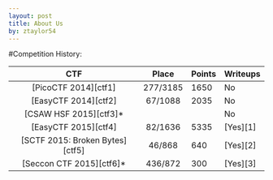 ```yaml
---
layout: post
title: About Us
by: ztaylor54
---
```

#Competition History:

|           CTF                   |   Place  | Points  | Writeups |
|:-------------------------------:|:--------:|---------|----------|
| [PicoCTF 2014][ctf1]            | 277/3185 |  1650   | No       |
| [EasyCTF 2014][ctf2]            | 67/1088  |  2035   | No       |
| [CSAW HSF 2015][ctf3]*          |          |         | No       |
| [EasyCTF 2015][ctf4]            | 82/1636  |  5335   | [Yes][1] |
| [SCTF 2015: Broken Bytes][ctf5] | 46/868   |  640    | [Yes][2] |
| [Seccon CTF 2015][ctf6]*        | 436/872  |  300    | [Yes][3] |
